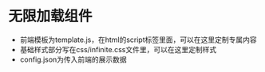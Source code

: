 # 无限加载组件
* 前端模板为template.js，在html的script标签里面，可以在这里定制专属内容
* 基础样式部分写在css/infinite.css文件里，可以在这里定制样式
* config.json为传入前端的展示数据


